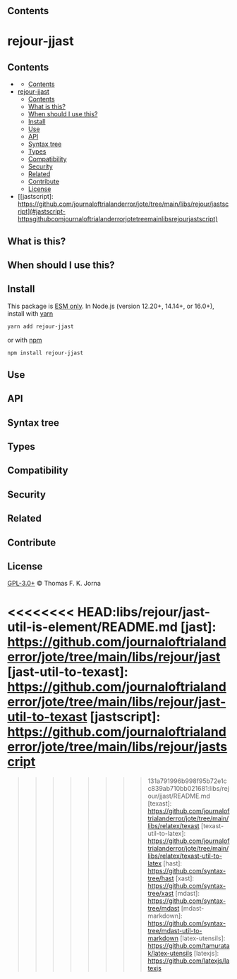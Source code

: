 # <name>

## Contents

# rejour-jjast

## Contents

- [<name>](#name)
  - [Contents](#contents)
- [rejour-jjast](#rejour-jjast)
  - [Contents](#contents-1)
  - [What is this?](#what-is-this)
  - [When should I use this?](#when-should-i-use-this)
  - [Install](#install)
  - [Use](#use)
  - [API](#api)
  - [Syntax tree](#syntax-tree)
  - [Types](#types)
  - [Compatibility](#compatibility)
  - [Security](#security)
  - [Related](#related)
  - [Contribute](#contribute)
  - [License](#license)
- [[jastscript]: https://github.com/journaloftrialanderror/jote/tree/main/libs/rejour/jastscript](#jastscript-httpsgithubcomjournaloftrialanderrorjotetreemainlibsrejourjastscript)

## What is this?

## When should I use this?

## Install

This package is [ESM only](https://gist.github.com/sindresorhus/a39789f98801d908bbc7ff3ecc99d99c). In Node.js (version 12.20+, 14.14+, or 16.0+), install with [yarn](https://classic.yarnpkg.com/en/docs/cli/add)

```sh
yarn add rejour-jjast
```

or with [npm](https://docs.npmjs.com/cli/install)

```sh
npm install rejour-jjast
```

## Use

## API

## Syntax tree

## Types

## Compatibility

## Security

## Related

## Contribute

## License

[GPL-3.0+](LICENSE) © Thomas F. K. Jorna

[unified]: https://unifiedjs.com
[unifiedgh]: https://github.com/unifiedjs/unified
[xast-from-xml]: https://github.com/syntax-tree/xast-util-from-xml
[rehype]: https://github.com/rehypejs/rehype
[rejour]: https://github.com/journaloftrialanderror/jote/tree/main/libs/rejour
[rejour-parse]: https://github.com/journaloftrialanderror/jote/tree/main/libs/rejour/rejour-parse
[rejour-stringify]: https://github.com/journaloftrialanderror/jote/tree/main/libs/rejour/rejour-stringify
[rejour-move-abstract]: https://github.com/journaloftrialanderror/jote/tree/main/libs/rejour/rejour-move-abstract
[rejour-meta]: https://github.com/journaloftrialanderror/jote/tree/main/libs/rejour/rejour-meta
[rejour-relatex]: https://github.com/journaloftrialanderror/jote/tree/main/libs/rejour/rejour-relatex
[relatex]: https://github.com/journaloftrialanderror/jote/tree/main/libs/relatex
[relatex-stringify]: https://github.com/journaloftrialanderror/jote/tree/main/libs/relatex/relatex-stringify

<<<<<<<< HEAD:libs/rejour/jast-util-is-element/README.md
[jast]: https://github.com/journaloftrialanderror/jote/tree/main/libs/rejour/jast
[jast-util-to-texast]: https://github.com/journaloftrialanderror/jote/tree/main/libs/rejour/jast-util-to-texast
[jastscript]: https://github.com/journaloftrialanderror/jote/tree/main/libs/rejour/jastscript
========
[rejour-jjast]: https://github.com/journaloftrialanderror/jote/tree/main/libs/rejour/rejour-jjast
[rejour-jjast-util-to-texast]: https://github.com/journaloftrialanderror/jote/tree/main/libs/rejour/rejour-jjast-util-to-texast
[rejour-jjastscript]: https://github.com/journaloftrialanderror/jote/tree/main/libs/rejour/rejour-jjastscript

> > > > > > > > 131a791996b998f95b72e1cc839ab710bb021681:libs/rejour/jjast/README.md
> > > > > > > > [texast]: https://github.com/journaloftrialanderror/jote/tree/main/libs/relatex/texast
> > > > > > > > [texast-util-to-latex]: https://github.com/journaloftrialanderror/jote/tree/main/libs/relatex/texast-util-to-latex
> > > > > > > > [hast]: https://github.com/syntax-tree/hast
> > > > > > > > [xast]: https://github.com/syntax-tree/xast
> > > > > > > > [mdast]: https://github.com/syntax-tree/mdast
> > > > > > > > [mdast-markdown]: https://github.com/syntax-tree/mdast-util-to-markdown
> > > > > > > > [latex-utensils]: https://github.com/tamuratak/latex-utensils
> > > > > > > > [latexjs]: https://github.com/latexjs/latexjs
